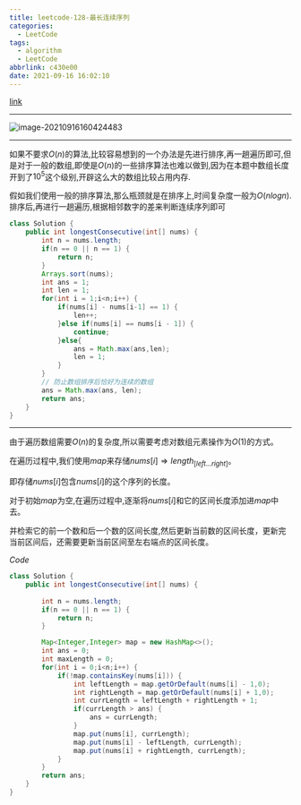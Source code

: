 ```yaml
---
title: leetcode-128-最长连续序列
categories:
  - LeetCode
tags:
  - algorithm
  - LeetCode
abbrlink: c430e00
date: 2021-09-16 16:02:10
---
```


[link](https://leetcode-cn.com/problems/longest-consecutive-sequence/)

<hr/>

![image-20210916160424483](C:/Users/86159_0rm4bdi.LAPTOP-6H5LCDIN/AppData/Roaming/Typora/typora-user-images/image-20210916160424483.png)

<hr/>

如果不要求$O(n)$的算法,比较容易想到的一个办法是先进行排序,再一趟遍历即可,但是对于一般的数组,即使是$O(n)$的一些排序算法也难以做到,因为在本题中数组长度开到了$10^5$这个级别,开辟这么大的数组比较占用内存.

假如我们使用一般的排序算法,那么瓶颈就是在排序上,时间复杂度一般为$O(nlog{n})$.排序后,再进行一趟遍历,根据相邻数字的差来判断连续序列即可

```java
class Solution {
    public int longestConsecutive(int[] nums) {
        int n = nums.length;
        if(n == 0 || n == 1) {
            return n;
        }
        Arrays.sort(nums);
        int ans = 1;
        int len = 1;
        for(int i = 1;i<n;i++) {
            if(nums[i] - nums[i-1] == 1) {
                len++;
            }else if(nums[i] == nums[i - 1]) {
                continue;
            }else{
                ans = Math.max(ans,len);
                len = 1;
            }
        }
        // 防止数组排序后恰好为连续的数组
        ans = Math.max(ans, len);
        return ans;
    }
}
```

<hr/>

由于遍历数组需要$O(n)$的复杂度,所以需要考虑对数组元素操作为$O(1)$的方式。

在遍历过程中,我们使用$map$来存储$nums[i] \Rightarrow length_{[left...right]}$。

即存储$nums[i]$包含$nums[i]$的这个序列的长度。

对于初始$map$为空,在遍历过程中,逐渐将$nums[i]$和它的区间长度添加进$map$中去。

并检索它的前一个数和后一个数的区间长度,然后更新当前数的区间长度，更新完当前区间后，还需要更新当前区间至左右端点的区间长度。

$Code$

```java
class Solution {
    public int longestConsecutive(int[] nums) {
        
        int n = nums.length;
        if(n == 0 || n == 1) {
            return n;
        }

        Map<Integer,Integer> map = new HashMap<>();
        int ans = 0;
        int maxLength = 0;
        for(int i = 0;i<n;i++) {
            if(!map.containsKey(nums[i])) {
                int leftLength = map.getOrDefault(nums[i] - 1,0);
                int rightLength = map.getOrDefault(nums[i] + 1,0);
                int currLength = leftLength + rightLength + 1;
                if(currLength > ans) {
                    ans = currLength;
                }
                map.put(nums[i], currLength);
                map.put(nums[i] - leftLength, currLength);
                map.put(nums[i] + rightLength, currLength);
            }
        }
        return ans;
    }
}
```

